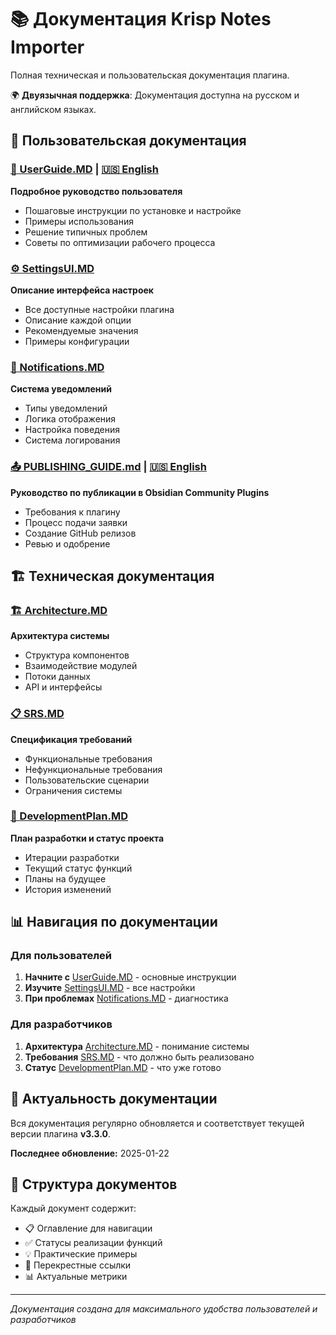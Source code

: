# 📚 Документация Krisp Notes Importer

Полная техническая и пользовательская документация плагина.

🌍 **Двуязычная поддержка**: Документация доступна на русском и английском языках.

## 📖 Пользовательская документация

### [📖 UserGuide.MD](./UserGuide.MD) | [🇺🇸 English](./UserGuide.en.MD)
**Подробное руководство пользователя**
- Пошаговые инструкции по установке и настройке
- Примеры использования
- Решение типичных проблем
- Советы по оптимизации рабочего процесса

### [⚙️ SettingsUI.MD](./SettingsUI.MD)
**Описание интерфейса настроек**
- Все доступные настройки плагина
- Описание каждой опции
- Рекомендуемые значения
- Примеры конфигурации

### [🔔 Notifications.MD](./Notifications.MD)
**Система уведомлений**
- Типы уведомлений
- Логика отображения
- Настройка поведения
- Система логирования

### [📤 PUBLISHING_GUIDE.md](./PUBLISHING_GUIDE.md) | [🇺🇸 English](./PUBLISHING_GUIDE.en.md)
**Руководство по публикации в Obsidian Community Plugins**
- Требования к плагину
- Процесс подачи заявки
- Создание GitHub релизов
- Ревью и одобрение

## 🏗️ Техническая документация

### [🏗️ Architecture.MD](./Architecture.MD)
**Архитектура системы**
- Структура компонентов
- Взаимодействие модулей
- Потоки данных
- API и интерфейсы

### [📋 SRS.MD](./SRS.MD)
**Спецификация требований**
- Функциональные требования
- Нефункциональные требования
- Пользовательские сценарии
- Ограничения системы

### [🚀 DevelopmentPlan.MD](./DevelopmentPlan.MD)
**План разработки и статус проекта**
- Итерации разработки
- Текущий статус функций
- Планы на будущее
- История изменений

## 📊 Навигация по документации

### Для пользователей
1. **Начните с** [UserGuide.MD](./UserGuide.MD) - основные инструкции
2. **Изучите** [SettingsUI.MD](./SettingsUI.MD) - все настройки
3. **При проблемах** [Notifications.MD](./Notifications.MD) - диагностика

### Для разработчиков
1. **Архитектура** [Architecture.MD](./Architecture.MD) - понимание системы
2. **Требования** [SRS.MD](./SRS.MD) - что должно быть реализовано
3. **Статус** [DevelopmentPlan.MD](./DevelopmentPlan.MD) - что уже готово

## 🔄 Актуальность документации

Вся документация регулярно обновляется и соответствует текущей версии плагина **v3.3.0**.

**Последнее обновление:** 2025-01-22

## 📝 Структура документов

Каждый документ содержит:
- 📋 Оглавление для навигации
- ✅ Статусы реализации функций
- 💡 Практические примеры
- 🔗 Перекрестные ссылки
- 📊 Актуальные метрики

---

*Документация создана для максимального удобства пользователей и разработчиков*
